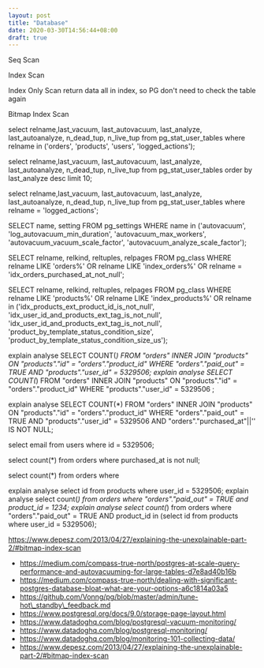 ```yaml
---
layout: post
title: "Database"
date: 2020-03-30T14:56:44+08:00
draft: true
---
```


Seq Scan

Index Scan

Index Only Scan
return data all in index, so PG don't need to check the table again

Bitmap Index Scan

select relname,last_vacuum, last_autovacuum, last_analyze, last_autoanalyze, n_dead_tup, n_live_tup from pg_stat_user_tables where relname in ('orders', 'products', 'users', 'logged_actions');

select relname,last_vacuum, last_autovacuum, last_analyze, last_autoanalyze, n_dead_tup, n_live_tup from pg_stat_user_tables order by last_analyze desc limit 10;

select relname,last_vacuum, last_autovacuum, last_analyze, last_autoanalyze, n_dead_tup, n_live_tup from pg_stat_user_tables where relname = 'logged_actions';


SELECT name, setting FROM pg_settings WHERE name in ('autovacuum', 'log_autovacuum_min_duration', 'autovacuum_max_workers', 'autovacuum_vacuum_scale_factor', 'autovacuum_analyze_scale_factor');


SELECT relname, relkind, reltuples, relpages FROM pg_class WHERE relname LIKE 'orders%' OR relname LIKE 'index_orders%' OR relname = 'idx_orders_purchased_at_not_null';

SELECT relname, relkind, reltuples, relpages FROM pg_class WHERE relname LIKE 'products%' OR relname LIKE 'index_products%' OR relname in ('idx_products_ext_product_id_is_not_null', 'idx_user_id_and_products_ext_tag_is_not_null', 'idx_user_id_and_products_ext_tag_is_not_null', 'product_by_template_status_condition_size', 'product_by_template_status_condition_size_us');


explain analyse SELECT COUNT(*) FROM "orders" INNER JOIN "products" ON "products"."id" = "orders"."product_id" WHERE "orders"."paid_out" = TRUE AND "products"."user_id" = 5329506;
explain analyse SELECT COUNT(*) FROM "orders" INNER JOIN "products" ON "products"."id" = "orders"."product_id" WHERE "products"."user_id" = 5329506 ;


explain analyse SELECT COUNT(*) FROM "orders" INNER JOIN "products" ON "products"."id" = "orders"."product_id" WHERE "orders"."paid_out" = TRUE AND "products"."user_id" = 5329506 AND "orders"."purchased_at"||'' IS NOT NULL;

select email from users where id = 5329506;

select count(*) from orders where purchased_at is not null;

select count(*) from orders where 


explain analyse select id from products where user_id = 5329506;
explain analyse select count(*) from orders where "orders"."paid_out" = TRUE and product_id = 1234;
explain analyse select count(*) from orders where "orders"."paid_out" = TRUE AND product_id in (select id from products where user_id = 5329506);

https://www.depesz.com/2013/04/27/explaining-the-unexplainable-part-2/#bitmap-index-scan

* https://medium.com/compass-true-north/postgres-at-scale-query-performance-and-autovacuuming-for-large-tables-d7e8ad40b16b
* https://medium.com/compass-true-north/dealing-with-significant-postgres-database-bloat-what-are-your-options-a6c1814a03a5
* https://github.com/Vonng/pg/blob/master/admin/tune-hot\_standby\_feedback.md
* https://www.postgresql.org/docs/9.0/storage-page-layout.html
* https://www.datadoghq.com/blog/postgresql-vacuum-monitoring/
* https://www.datadoghq.com/blog/postgresql-monitoring/
* https://www.datadoghq.com/blog/monitoring-101-collecting-data/
* https://www.depesz.com/2013/04/27/explaining-the-unexplainable-part-2/#bitmap-index-scan
